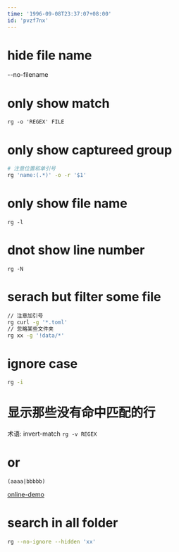 ```yaml
---
time: '1996-09-08T23:37:07+08:00'
id: 'pvzf7nx'
---
```


# hide file name
--no-filename
# only show match
`rg -o 'REGEX' FILE  `
# only show captureed group
```bash
# 注意位置和单引号
rg 'name:(.*)' -o -r '$1'
```
# only show file name
```
rg -l
```
# dnot show line number
```
rg -N
```
# serach but filter some file
```sh 
// 注意加引号
rg curl -g '*.toml'
// 忽略某些文件夹
rg xx -g '!data/*'
```
# ignore case
```sh
rg -i
```
# 显示那些没有命中匹配的行
术语: invert-match
`rg -v REGEX`

# or
```regex
(aaaa|bbbbb)
```
[online-demo](https://regex101.com/r/NF4LZX/1)
# search in all folder
```bash
rg --no-ignore --hidden 'xx'
```